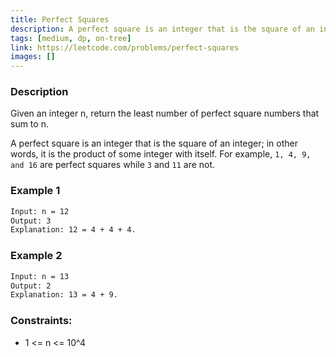 ```yaml
---
title: Perfect Squares
description: A perfect square is an integer that is the square of an integer; in other words, it is the product of some integer with itself. For example, 1, 4, 9, and 16 are perfect squares while 3 and 11 are not.
tags: [medium, dp, on-tree]
link: https://leetcode.com/problems/perfect-squares
images: []
---
```


### Description

Given an integer n, return the least number of perfect square numbers that sum to n.

A perfect square is an integer that is the square of an integer; in other words, it is the product of some integer with itself. For example, `1, 4, 9, and 16` are perfect squares while `3` and `11` are not.

### Example 1

```bash
Input: n = 12
Output: 3
Explanation: 12 = 4 + 4 + 4.
```

### Example 2

```bash
Input: n = 13
Output: 2
Explanation: 13 = 4 + 9.
```

### Constraints:

- 1 <= n <= 10^4